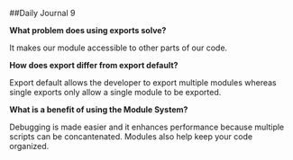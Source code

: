 ##Daily Journal 9


<b>What problem does using exports solve?</b>

<p>It makes our module accessible to other parts of our code.</p>

<b>How does export differ from export default?</b>

<p>Export default allows the developer to export multiple modules whereas single exports only allow a single module to be exported.</p>

<b>What is a benefit of using the Module System?</b>

<p>Debugging is made easier and it enhances performance because multiple scripts can be concantenated. Modules also help keep your code organized.</p>